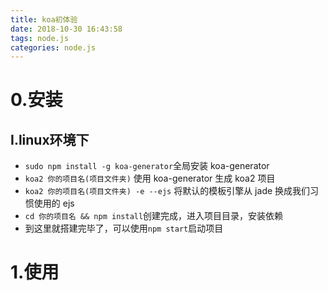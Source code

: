 ```yaml
---
title: koa初体验
date: 2018-10-30 16:43:58
tags: node.js
categories: node.js
---
```


# 0.安装
## I.linux环境下

- `sudo npm install -g koa-generator`全局安装 koa-generator
- `koa2 你的项目名(项目文件夹)` 使用 koa-generator 生成 koa2 项目
- `koa2 你的项目名(项目文件夹) -e --ejs` 将默认的模板引擎从 jade 换成我们习惯使用的 ejs
- `cd 你的项目名 && npm install`创建完成，进入项目目录，安装依赖
- 到这里就搭建完毕了，可以使用`npm start`启动项目

# 1.使用


